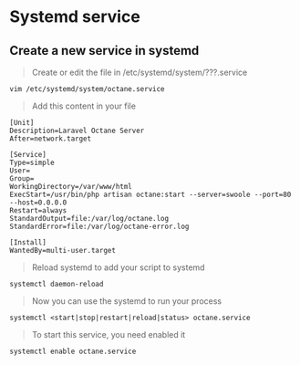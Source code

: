 # Systemd service

## Create a new service in systemd
> Create or edit the file in /etc/systemd/system/???.service 
```shell
vim /etc/systemd/system/octane.service
```

> Add this content in your file
```shell
[Unit]
Description=Laravel Octane Server
After=network.target

[Service]
Type=simple
User=
Group=
WorkingDirectory=/var/www/html
ExecStart=/usr/bin/php artisan octane:start --server=swoole --port=80 --host=0.0.0.0
Restart=always
StandardOutput=file:/var/log/octane.log
StandardError=file:/var/log/octane-error.log

[Install]
WantedBy=multi-user.target
```

> Reload systemd to add your script to systemd
```shell
systemctl daemon-reload
```

> Now you can use the systemd to run your process
```shell
systemctl <start|stop|restart|reload|status> octane.service
```

> To start this service, you need enabled it
```shell
systemctl enable octane.service
```
